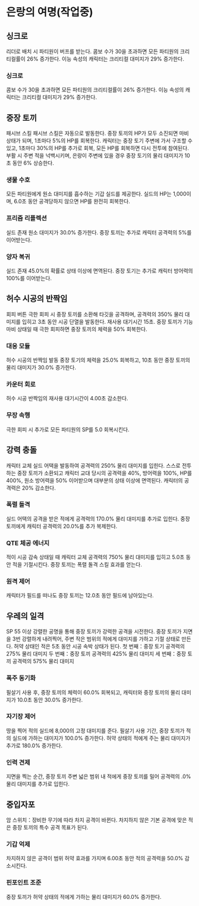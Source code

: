 # 은랑의 여명(작업중)

## 싱크로

리더로 배치 시 파티원이 버프를 받는다.
콤보 수가 30을 초과하면 모든 파티원의 크리티컬률이 26% 증가한다.
이능 속성의 캐릭터는 크리티컬 대미지가 29% 증가한다.

### 싱크로

콤보 수가 30을 초과하면 모든 파티원의 크리티컬률이 26% 증가한다.
이능 속성의 캐릭터는 크리티컬 대미지가 29% 증가한다.

## 중장 토끼

패시브 스킬
패시브 스킬은 자동으로 발동한다.
중장 토끼의 HP가 모두 소진되면 마비 상태가 되며, 1초마다 5%의 HP를 회복한다. 캐릭터는 중장 토기 주변에 가서 구조할 수 있고, 1초마다 30%의 HP를 추가로 회복, 모든 HP를 회복하면 다시 전투에 참여된다.
부활 시 주변 적을 넉백시키며, 은랑이 주변에 있을 경우 중장 토기의 물리 대미지가 10초 동안 6% 상승한다.

### 생물 수호

모든 파티원에게 원소 대미지를 흡수하는 기갑 실드를 제공한다. 실드의 HP는 1,000이며, 6.0초 동안 공격당하지 않으면 HP를 완전히 회복한다.

### 프리즘 리플렉션

실드 존재
원소 대미지가 30.0% 증가한다. 중장 토끼는 추가로 캐릭터 공격력의 5%를 이어받는다.

### 양자 복귀

실드 존재
45.0%의 확률로 상태 이상에 면역된다. 중장 토기는 추가로 캐릭터 방어력의 100%를 이어받는다.

## 허수 시공의 반짝임

회피 버튼
극한 회피 시 중장 토끼를 소환해 타깃을 공격하며, 공격력의 350% 물리 대미지를 입히고 3초 동안 시공 단열을 발동한다. 재사용 대기시간 15초.
중장 토끼가 기능 마비 상태일 때 극한 회피하면 중장 토끼의 체력을 50% 회복한다.

### 대응 모듈

허수 시공의 반짝임 발동
중장 토기의 체력을 25.0% 회복하고, 10초 동안 중장 토끼의 물리 대미지가 30.0% 증가한다.

### 카운터 회로

허수 시공 반짝임의 재사용 대기시간이 4.00초 감소한다.

### 무장 속행

극한 회피 시 추가로 모든 파티원의 SP를 5.0 회복시킨다.

## 강력 충돌

캐릭터 교체
실드 어택을 발동하여 공격력의 250% 물리 대미지를 입힌다.
스스로 전투하는 중장 토끼가 소환되고 캐릭터 교대 당시의 공격력을 40%, 방어력을 100%, HP를 400%, 원소 방어력을 50% 이어받으며 대부분의 상태 이상에 면역된다. 캐릭터의 공격력은 20% 감소한다.

### 폭렬 돌격

실드 어택의 공격을 받은 적에게 공격력의 170.0% 물리 대미지를 추가로 입힌다. 중장 토끼에게 캐릭터 공격력의 20.0%를 추가 복제한다.

### QTE 체공 에너지

적이 시공 감속 상태일 때 캐릭터 교체
공격력의 750% 물리 대미지를 입히고 5.0초 동안 적을 기절시킨다. 중장 토끼는 폭렬 돌격 스킬 효과를 얻는다.

### 원격 제어

캐릭터가 필드를 떠나도 중장 토끼는 12.0초 동안 필드에 남아있는다.

## 우레의 일격

SP 55 이상
강렬한 공명을 통해 중장 토끼가 강력한 공격을 시전한다. 중장 토끼가 지면을 3번 강렬하게 내려찍어, 주변 작은 범위의 적에게 대미지를 가하고 기절 상태로 만든다. 허약 상태인 적은 5초 동안 시공 속박 상태가 된다.
첫 번째：중장 토기 공격력의 275% 물리 대미지
두 번째：중장 토끼 공격력의 425% 물리 대미지
세 번째：중장 토끼 공격력의 575% 물리 대미지

### 폭주 동기화

필살기 사용 후, 중장 토끼의 체력이 60.0% 회복되고, 캐릭터와 중장 토끼의 물리 대미지가 10.0초 동안 30.0% 증가한다.

### 자기장 제어

땅을 찍어 적의 실드에 8,000의 고정 대미지를 준다. 필살기 사용 기간, 중장 토끼가 적의 실드에 가하는 대미지가 100.0% 증가한다. 허약 상태의 적에게 주는 물리 대미지가 추가로 180.0% 증가한다.

### 인력 견제

지면을 찍는 순간, 중장 토끼 주변 넓은 범위 내 적에게 중장 토끼를 밀어 공격력의 .0% 물리 대미지를 추가로 입힌다.

## 중입자포

암 스위치：장비한 무기에 따라 차지 공격이 바뀐다.
차지하지 않은 기본 공격에 맞은 적은 중장 토끼의 특수 공격 목표가 된다.

### 기갑 억제

차지하지 않은 공격이 범위 허약 효과를 가지며 6.00초 동안 적의 공격력을 50.0% 감소시킨다.

### 핀포인트 조준

중장 토끼가 허약 상태의 적에게 가하는 물리 대미지가 60.0% 증가한다.
